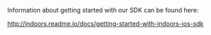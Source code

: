 Information about getting started with our SDK can be found here:

http://indoors.readme.io/docs/getting-started-with-indoors-ios-sdk
